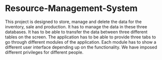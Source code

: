 # Resource-Management-System
This project is designed to store, manage and delete the data for the inventory, sale and production. It has to manage the data in these three databases. It has to be able to transfer the data between three different tables on the screen. The application has to be able to provide three tabs to go through different modules of the application. Each module has to show a different user interface depending up on the functionality. We have imposed different privileges for different people.  
